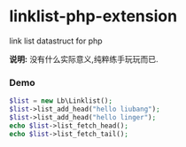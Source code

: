 # linklist-php-extension
link list datastruct for php

**说明:** 没有什么实际意义,纯粹练手玩玩而已.

### Demo

```php
$list = new Lb\Linklist();
$list->list_add_head("hello liubang");
$list->list_add_head("hello linger");
echo $list->list_fetch_head();
echo $list->list_fetch_tail();
```
